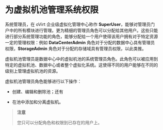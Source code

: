 # 为虚拟机池管理系统权限

系统管理员，在 oVirt 企业级虚拟化管理中心称作
**SuperUser**，能够对管理员门户中的所有模块进行管理。更为精细的管理员角色可以分配给其他用户。这些只能进行部分系统管理功能的角色，能够分配给一个用户使得该用户拥有对于特定资源一定的管理权限：例如
**DataCenterAdmin** 角色对于分配的数据中心具有管理员权限，**StorageAdmin**
角色对于分配的存储域具有管理员权限，以此类推。

虚拟机池管理员是数据中心中的虚拟机池的系统管理员角色。此角色可以被应用到特定的虚拟机池、数据中心或者整个虚拟化系统。这使得不同的用户能够在不同的级别上管理虚拟机池的资源。

虚拟机池管理员角色能够进行以下操作：

-   创建、编辑和删除池；还有

-   在池中添加和分离虚拟机。

> **注意**
>
> 您只可以分配角色和权限到已存在的用户上。

